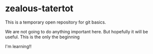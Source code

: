 # zealous-tatertot
This is a temporary open repository for git basics.

We are not going to do anything important here.
But hopefully it will be useful.
This is the only the beginning

I'm learning!! 
